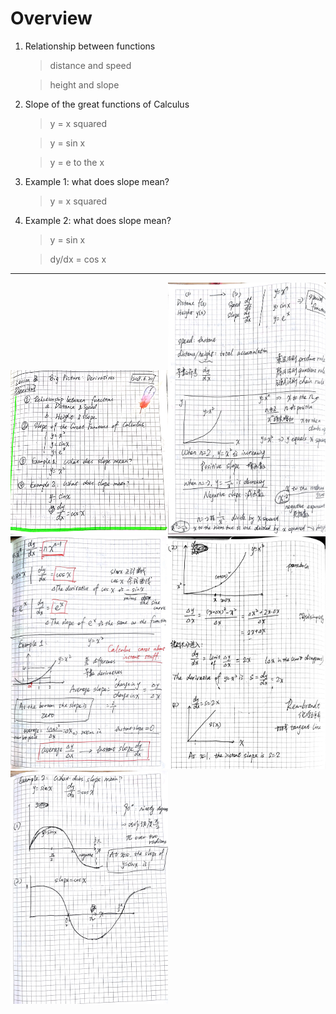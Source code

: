 # Overview

1. Relationship between functions

    > distance and speed
    
    > height and slope

2. Slope of the great functions of Calculus

    > y = x squared
    
    > y = sin x
    
    > y = e to the x

3. Example 1: what does slope mean?
    
    > y = x squared

4. Example 2: what does slope mean?
    
    > y = sin x

    > dy/dx = cos x

---

<img src="https://github.com/Chezvivian/Calculus-highlights/blob/main/Notes/微积分_7.jpg" width="50%"><img src="https://github.com/Chezvivian/Calculus-highlights/blob/main/Notes/微积分_8.jpg" width="50%">
<img src="https://github.com/Chezvivian/Calculus-highlights/blob/main/Notes/微积分_9.jpg" width="50%"><img src="https://github.com/Chezvivian/Calculus-highlights/blob/main/Notes/微积分_10.jpg" width="50%">
<img src="https://github.com/Chezvivian/Calculus-highlights/blob/main/Notes/微积分_11.jpg" width="50%">
